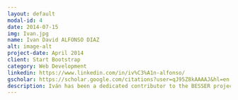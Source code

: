 ```yaml
---
layout: default
modal-id: 4
date: 2014-07-15
img: Ivan.jpg
name: Ivan David ALFONSO DIAZ
alt: image-alt
project-date: April 2014
client: Start Bootstrap
category: Web Development
linkedin: https://www.linkedin.com/in/iv%C3%A1n-alfonso/
gscholar: https://scholar.google.com/citations?user=qJ95Z8kAAAAJ&hl=en
description: Iván has been a dedicated contributor to the BESSER project since its inception, playing a crucial role in both defining and developing the framework. His focus lies primarily in the Low-code realm, where he has made significant contributions to B-UML development, code generators, and various other aspects of MDE. <br> Iván is Posdoctoral Researcher at the ITIS department of the Luxembourg Institute of Science and Technology (LIST). He got his PhD in December 2022 in co-tutelle between the Universidad de los Andes (Uniandes, Colombia) and the Universitat Oberta de Catalunya (UOC, Barcelona). His research activity is focused on the dynamic realm of software engineering, with a specialized interest in Model Driven Engineering (MDE), low-modeling and low-code methodologies, self-adaptive systems, and the intricate landscape of Internet of Things (IoT).
---
```

